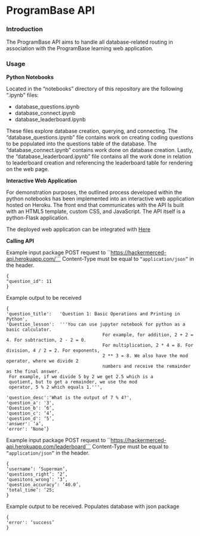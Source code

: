 # ProgramBase API

### Introduction

The ProgramBase API aims to handle all database-related routing in association with the ProgramBase learning web application.

### Usage

**Python Notebooks**

Located in the “notebooks” directory of this repository are the following “.ipynb” files:

-	database_questions.ipynb
-	database_connect.ipynb
-	database_leaderboard.ipynb

These files explore database creation, querying, and connecting. The “database_questions.ipynb” file contains work on creating coding questions to be populated into the questions table of the database. The “database_connect.ipynb” contains work done on database creation. Lastly, the “database_leaderboard.ipynb” file contains all the work done in relation to leaderboard creation and referencing the leaderboard table for rendering on the web page.

**Interactive Web Application**

For demonstration purposes, the outlined process developed within the python notebooks has been implemented into an interactive web application hosted on Heroku. The front end that communicates with the API Is built with an HTML5 template, custom CSS, and JavaScript. The API itself is a python-Flask application.

The deployed web application can be integrated with [Here](HackMerced2022.github.io)

**Calling API**

Example input package POST request to ``https://hackermerced-api.herokuapp.com/``` Content-Type must be equal to ```“application/json”``` in the header.
```
{ 
"question_id": 11
}

```

Example output to be received
```
{
'question_title': 	'Question 1: Basic Operations and Printing in Python',
'Question_lesson':	'''You can use jupyter notebook for python as a basic calculator.
                                    For example, for addition, 2 + 2 = 4. For subtraction, 2 - 2 = 0.
                                    For multiplication, 2 * 4 = 8. For division, 4 / 2 = 2. For exponents,
                                    2 ** 3 = 8. We also have the mod operator, where we divide 2
                                    numbers and receive the remainder as the final answer. 
 For example, if we divide 5 by 2 we get 2.5 which is a 
 quotient, but to get a remainder, we use the mod 
 operator, 5 % 2 which equals 1.''',

'question_desc':'What is the output of 7 % 4?',
'question_a': '3',
'Question_b': ’6’,
'question_c': ‘4’,
'question_d': ‘5’,
'answer': ‘a’,
'error': ‘None’}

```

Example input package POST request to ``https://hackermerced-api.herokuapp.com/leaderboard``` Content-Type must be equal to ```“application/json”``` in the header.
```
{ 
‘username’: ‘Superman’,
‘questions_right’: ‘2’,
‘quesitons_wrong’: ‘3’,
‘question_accuracy’: ‘40.0’,
‘total_time’: ‘25;
}

```

Example output to be received. Populates database with json package
```
{
'error': ‘success’
}

```
